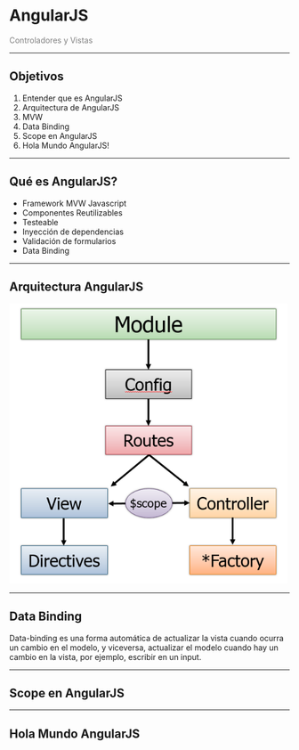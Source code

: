 # AngularJS
<span style="color:gray">Controladores y Vistas<span/>

---

## Objetivos

1. Entender que es AngularJS
2. Arquitectura de AngularJS
3. MVW
4. Data Binding
5. Scope en AngularJS
6. Hola Mundo AngularJS!

---

## Qué es AngularJS?

* Framework MVW Javascript
* Componentes Reutilizables
* Testeable
* Inyección de dependencias
* Validación de formularios
* Data Binding

---

## Arquitectura AngularJS

<img src="https://github.com/Nectia/taller-angularjs/blob/master/sesion1/arquitectura.png?raw=true" width="500">

---

## Data Binding

Data-binding es una forma automática de actualizar la vista cuando ocurra un cambio en el modelo, y viceversa, actualizar el modelo cuando hay un cambio en la vista, por ejemplo, escribir en un input.

---

## Scope en AngularJS

---

## Hola Mundo AngularJS